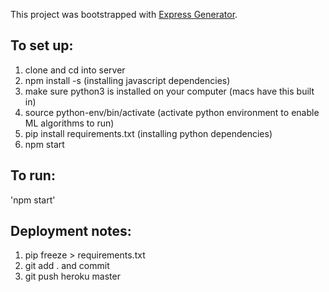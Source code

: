 This project was bootstrapped with [Express Generator](https://expressjs.com/en/starter/generator.html).

## To set up:
1. clone and cd into server
2. npm install -s (installing javascript dependencies)
3. make sure python3 is installed on your computer (macs have this built in)
4. source python-env/bin/activate (activate python environment to enable ML algorithms to run)
5. pip install requirements.txt (installing python dependencies)
6. npm start

## To run:
'npm start'

## Deployment notes:
1. pip freeze > requirements.txt
2. git add . and commit
3. git push heroku master
